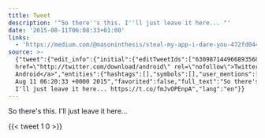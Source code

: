 ```yaml
---
title: Tweet
description: '"So there''s this. I''ll just leave it here... "'
date: '2015-08-11T06:08:33+01:00'
links:
  - 'https://medium.com/@masoninthesis/steal-my-app-i-dare-you-472fd044068f'
source: >-
  {"tweet":{"edit_info":{"initial":{"editTweetIds":["630987144966893568"],"editableUntil":"2015-08-11T07:20:33.191Z","editsRemaining":"5","isEditEligible":true}},"retweeted":false,"source":"<a
  href=\"http://twitter.com/download/android\" rel=\"nofollow\">Twitter for
  Android</a>","entities":{"hashtags":[],"symbols":[],"user_mentions":[],"urls":[{"url":"https://t.co/fmJvOPEnpA","expanded_url":"https://medium.com/@masoninthesis/steal-my-app-i-dare-you-472fd044068f","display_url":"medium.com/@masoninthesis…","indices":["44","67"]}]},"display_text_range":["0","67"],"favorite_count":"1","id_str":"630987144966893568","truncated":false,"retweet_count":"0","id":"630987144966893568","possibly_sensitive":false,"created_at":"Tue
  Aug 11 06:20:33 +0000 2015","favorited":false,"full_text":"So there's this.
  I'll just leave it here... https://t.co/fmJvOPEnpA","lang":"en"}}
---
```

So there's this. I'll just leave it here... 
    
{{< tweet 1 0 >}}
    
